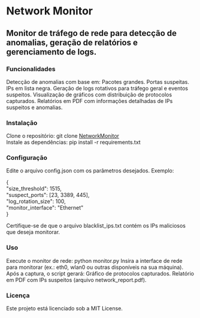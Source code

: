 # Network Monitor

## Monitor de tráfego de rede para detecção de anomalias, geração de relatórios e gerenciamento de logs.

### Funcionalidades
Detecção de anomalias com base em:
Pacotes grandes.
Portas suspeitas.
IPs em lista negra.
Geração de logs rotativos para tráfego geral e eventos suspeitos.
Visualização de gráficos com distribuição de protocolos capturados.
Relatórios em PDF com informações detalhadas de IPs suspeitos e anomalias.

### Instalação
Clone o repositório: git clone [NetworkMonitor](https://github.com/Silviop301/NetworkMonitor)  
Instale as dependências: pip install -r requirements.txt

### Configuração
Edite o arquivo config.json com os parâmetros desejados. Exemplo:
  
{  
    "size_threshold": 1515,  
    "suspect_ports": [23, 3389, 445],  
    "log_rotation_size": 100,  
    "monitor_interface": "Ethernet"  
}  

Certifique-se de que o arquivo blacklist_ips.txt contém os IPs maliciosos que deseja monitorar.

### Uso
Execute o monitor de rede: python monitor.py
Insira a interface de rede para monitorar (ex.: eth0, wlan0 ou outras disponíveis na sua máquina).
Após a captura, o script gerará:
Gráfico de protocolos capturados.
Relatório em PDF com IPs suspeitos (arquivo network_report.pdf).

### Licença
Este projeto está licenciado sob a MIT License.

